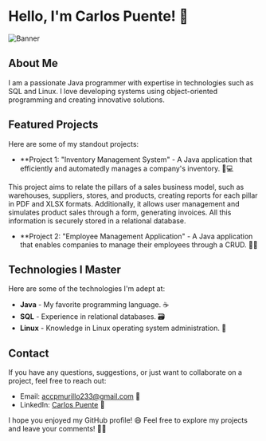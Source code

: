 # Hello, I'm Carlos Puente! 👋

![Banner](C:\Users\accpm\Downloads\Banner.png)

## About Me
I am a passionate Java programmer with expertise in technologies such as SQL and Linux. I love developing systems using object-oriented programming and creating innovative solutions.

## Featured Projects
Here are some of my standout projects:

- **Project 1: "Inventory Management System" - A Java application that efficiently and automatedly manages a company's inventory. 🛒💻

This project aims to relate the pillars of a sales business model, such as warehouses, suppliers, stores, and products, creating reports for each pillar in PDF and XLSX formats. Additionally, it allows user management and simulates product sales through a form, generating invoices. All this information is securely stored in a relational database.

- **Project 2: "Employee Management Application" - A Java application that enables companies to manage their employees through a CRUD. 📱💬

## Technologies I Master
Here are some of the technologies I'm adept at:

- **Java** - My favorite programming language. ☕
- **SQL** - Experience in relational databases. 🗃️
- **Linux** - Knowledge in Linux operating system administration. 🐧

## Contact
If you have any questions, suggestions, or just want to collaborate on a project, feel free to reach out:

- Email: accpmurillo233@gmail.com 📧
- LinkedIn: [Carlos Puente](www.linkedin.com/in/carlospuente23) 💼

I hope you enjoyed my GitHub profile! 😄 Feel free to explore my projects and leave your comments! 🚀✨


